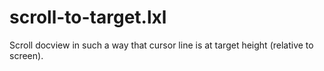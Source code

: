 # scroll-to-target.lxl

Scroll docview in such a way that cursor line is at target height (relative to screen).
